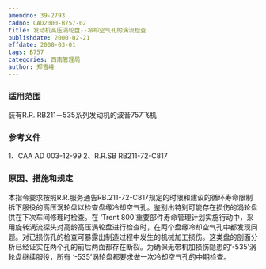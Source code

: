 ```yaml
---
amendno: 39-2793
cadno: CAD2000-B757-02
title: 发动机高压涡轮盘--冷却空气孔的涡流检查
publishdate: 2000-02-21
effdate: 2000-03-01
tags: B757
categories: 西南管理局
author: 郑雪峰
---
```


### 适用范围 
装有R.R. RB211－535系列发动机的波音757飞机

<!--more-->
### 参考文件
1、CAA AD 003-12-99 
2、R.R.SB RB211-72-C817 

### 原因、措施和规定 
本指令要求按照R.R.服务通告RB.211-72-C817规定的时限和建议的循环寿命限制拆下服役的高压涡轮盘以检查盘缘冷却空气孔。鉴别出特别可能存在损伤的涡轮盘供在下次车间修理时检查。在 ‘Trent 800’重要部件寿命管理计划实施行动中，采用旋转涡流探头对高龄高压涡轮盘进行检查时，在两个盘缘冷却空气孔中都发现问题。对已损伤孔的检查可暴露出制造过程中发生的机械加工损伤。这类盘的剖面分析已经证实在两个孔的前后两面都存在断裂。为确保无带机加损伤隐患的‘-535’涡轮盘继续服役，所有 ‘-535’涡轮盘都要求做一次冷却空气孔的中期检查。 
